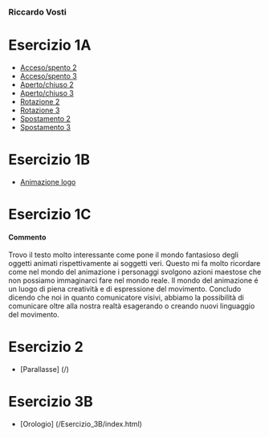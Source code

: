 ### Riccardo Vosti


# Esercizio 1A

- [Acceso/spento 2](https://riccardovosti.github.io/gim/Esercizio_1A/acceso_spento_2.html)
- [Acceso/spento 3](https://riccardovosti.github.io/gim/Esercizio_1A/acceso_spento_3.html)
- [Aperto/chiuso 2](https://riccardovosti.github.io/gim/Esercizio_1A/aperto_chiuso_2.html)
- [Aperto/chiuso 3](https://riccardovosti.github.io/gim/Esercizio_1A/aperto_chiuso_3.html)
- [Rotazione 2](https://riccardovosti.github.io/gim/Esercizio_1A/rotazione_2.html)
- [Rotazione 3](https://riccardovosti.github.io/gim/Esercizio_1A/rotazione_3.html)
- [Spostamento 2](https://riccardovosti.github.io/gim/Esercizio_1A/spostamento_2.html)
- [Spostamento 3](https://riccardovosti.github.io/gim/Esercizio_1A/spostamento_3.html)


# Esercizio 1B
- [Animazione logo](https://riccardovosti.github.io/gim/Esercizio_1B/index.html)


# Esercizio 1C

#### Commento

Trovo il testo molto interessante come pone il mondo fantasioso degli oggetti animati rispettivamente ai soggetti veri. Questo mi fa molto ricordare come nel mondo del animazione i personaggi svolgono azioni maestose che non possiamo immaginarci fare nel mondo reale. Il mondo del animazione é un luogo di piena creatività e di espressione del movimento. Concludo dicendo che noi in quanto comunicatore visivi, abbiamo la possibilità di comunicare oltre alla nostra realtà esagerando o creando nuovi linguaggio del movimento.


# Esercizio 2
- [Parallasse] (/)


# Esercizio 3B
- [Orologio] (/Esercizio_3B/index.html)







